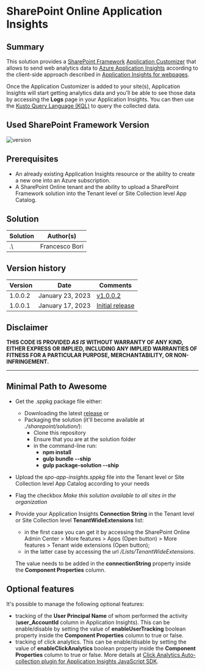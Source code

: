 # SharePoint Online Application Insights

## Summary

This solution provides a [SharePoint Framework](https://aka.ms/spfx) [Application Customizer](https://learn.microsoft.com/en-us/sharepoint/dev/spfx/extensions/get-started/build-a-hello-world-extension) that allows to send web analytics data to [Azure Application Insights](https://learn.microsoft.com/en-us/azure/azure-monitor/app/app-insights-overview) according to the client-side approach described in [Application Insights for webpages](https://learn.microsoft.com/en-us/azure/azure-monitor/app/javascript?tabs=snippet).

Once the Application Customizer is added to your site(s), Application Insights will start getting analytics data and you'll be able to see those data by accessing the **Logs** page in your Application Insights.
You can then use the [Kusto Query Language (KQL)](https://learn.microsoft.com/en-us/azure/data-explorer/kusto/query/) to query the collected data.

## Used SharePoint Framework Version

![version](https://img.shields.io/badge/version-1.16.1-green.svg)

## Prerequisites

- An already existing Application Insights resource or the ability to create a new one into an Azure subscription.
- A SharePoint Online tenant and the ability to upload a SharePoint Framework solution into the Tenant level or Site Collection level App Catalog.

## Solution

| Solution    | Author(s)                                               |
| ----------- | ------------------------------------------------------- |
| .\ | Francesco Bori |

## Version history

| Version | Date             | Comments        |
| ------- | ---------------- | --------------- |
| 1.0.0.2 | January 23, 2023 | [v1.0.0.2](../../releases/tag/1.0.0.2) |
| 1.0.0.1 | January 17, 2023 | [Initial release](../../releases/tag/v1.0.0.1) |

## Disclaimer

**THIS CODE IS PROVIDED _AS IS_ WITHOUT WARRANTY OF ANY KIND, EITHER EXPRESS OR IMPLIED, INCLUDING ANY IMPLIED WARRANTIES OF FITNESS FOR A PARTICULAR PURPOSE, MERCHANTABILITY, OR NON-INFRINGEMENT.**

---

## Minimal Path to Awesome
- Get the .sppkg package file either:
  - Downloading the latest [release](../../releases) or
  - Packaging the solution (it'll become available at _./sharepoint/solution/_):
    - Clone this repository
    - Ensure that you are at the solution folder
    - in the command-line run:
      - **npm install**
      - **gulp bundle --ship**
      - **gulp package-solution --ship**
- Upload the _spo-app-insights.sppkg_ file into the Tenant level or Site Collection level App Catalog according to your needs
- Flag the checkbox _Make this solution available to all sites in the organization_
- Provide your Application Insights **Connection String** in the Tenant level or Site Collection level **TenantWideExtensions** list:
  - in the first case you can get it by accessing the SharePoint Online Admin Center > More features > Apps (Open button) > More features > Tenant wide extensions (Open button);
  - in the latter case by accessing the url _<yourSiteUrl>/Lists/TenantWideExtensions_.
  
  The value needs to be added in the **connectionString** property inside the **Component Properties** column.

## Optional features
It's possible to manage the following optional features:
- tracking of the **User Principal Name** of whom performed the activity (**user_AccountId** column in Application Insights). This can be enable/disable by setting the value of **enableUserTracking** boolean property inside the **Component Properties** column to true or false.
- tracking of click analytics. This can be enable/disable by setting the value of **enableClickAnalytics** boolean property inside the **Component Properties** column to true or false. More details at [Click Analytics Auto-collection plugin for Application Insights JavaScript SDK](https://learn.microsoft.com/en-us/azure/azure-monitor/app/javascript-click-analytics-plugin).